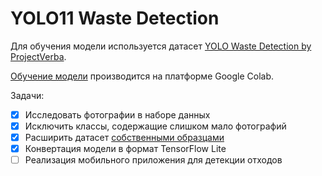 # YOLO11 Waste Detection

Для обучения модели используется датасет [YOLO Waste Detection by ProjectVerba](https://universe.roboflow.com/projectverba/yolo-waste-detection).

[Обучение модели](https://colab.research.google.com/drive/1E4FDWPfNX-VQrvRMRERU8-BIeTT3leHa?usp=sharing) производится на платформе Google Colab.

Задачи:
- [x] Исследовать фотографии в наборе данных
- [x] Исключить классы, содержащие слишком мало фотографий
- [x] Расширить датасет [собственными образцами](https://universe.roboflow.com/simpledimploma/yolo-waste-detection-9ebbc)
- [x] Конвертация модели в формат TensorFlow Lite
- [ ] Реализация мобильного приложения для детекции отходов
